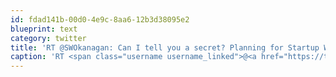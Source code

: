 ```yaml
---
id: fdad141b-00d0-4e9c-8aa6-12b3d38095e2
blueprint: text
category: twitter
title: 'RT @SWOkanagan: Can I tell you a secret? Planning for Startup Weekend Okanagan 2013 is in the works... #SWO2013'
caption: 'RT <span class="username username_linked">@<a href="https://twitter.com/SWOkanagan" title="OK Startup Weekend">SWOkanagan</a></span>: Can I tell you a secret? Planning for Startup Weekend Okanagan 2013 is in the works... <span class="hashtag hashtag_local">#<a href="http://tweettemp.darylchymko.ca/?tag=swo2013">SWO2013</a>'
---
```

